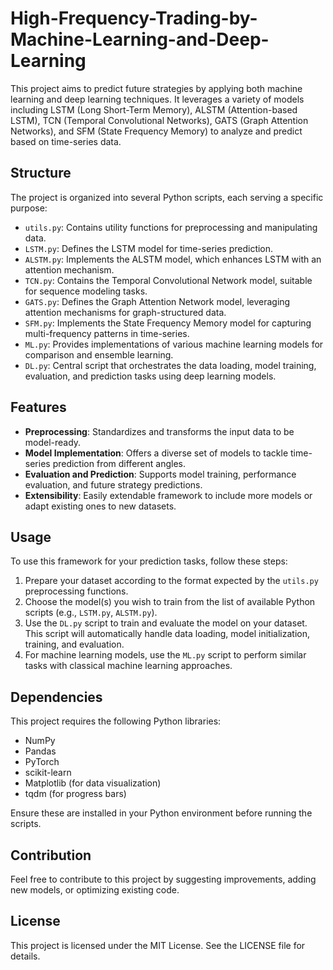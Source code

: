 # High-Frequency-Trading-by-Machine-Learning-and-Deep-Learning

This project aims to predict future strategies by applying both machine learning and deep learning techniques. It leverages a variety of models including LSTM (Long Short-Term Memory), ALSTM (Attention-based LSTM), TCN (Temporal Convolutional Networks), GATS (Graph Attention Networks), and SFM (State Frequency Memory) to analyze and predict based on time-series data.

## Structure

The project is organized into several Python scripts, each serving a specific purpose:

- `utils.py`: Contains utility functions for preprocessing and manipulating data.
- `LSTM.py`: Defines the LSTM model for time-series prediction.
- `ALSTM.py`: Implements the ALSTM model, which enhances LSTM with an attention mechanism.
- `TCN.py`: Contains the Temporal Convolutional Network model, suitable for sequence modeling tasks.
- `GATS.py`: Defines the Graph Attention Network model, leveraging attention mechanisms for graph-structured data.
- `SFM.py`: Implements the State Frequency Memory model for capturing multi-frequency patterns in time-series.
- `ML.py`: Provides implementations of various machine learning models for comparison and ensemble learning.
- `DL.py`: Central script that orchestrates the data loading, model training, evaluation, and prediction tasks using deep learning models.

## Features

- **Preprocessing**: Standardizes and transforms the input data to be model-ready.
- **Model Implementation**: Offers a diverse set of models to tackle time-series prediction from different angles.
- **Evaluation and Prediction**: Supports model training, performance evaluation, and future strategy predictions.
- **Extensibility**: Easily extendable framework to include more models or adapt existing ones to new datasets.

## Usage

To use this framework for your prediction tasks, follow these steps:

1. Prepare your dataset according to the format expected by the `utils.py` preprocessing functions.
2. Choose the model(s) you wish to train from the list of available Python scripts (e.g., `LSTM.py`, `ALSTM.py`).
3. Use the `DL.py` script to train and evaluate the model on your dataset. This script will automatically handle data loading, model initialization, training, and evaluation.
4. For machine learning models, use the `ML.py` script to perform similar tasks with classical machine learning approaches.

## Dependencies

This project requires the following Python libraries:
- NumPy
- Pandas
- PyTorch
- scikit-learn
- Matplotlib (for data visualization)
- tqdm (for progress bars)

Ensure these are installed in your Python environment before running the scripts.

## Contribution

Feel free to contribute to this project by suggesting improvements, adding new models, or optimizing existing code.

## License

This project is licensed under the MIT License. See the LICENSE file for details.
